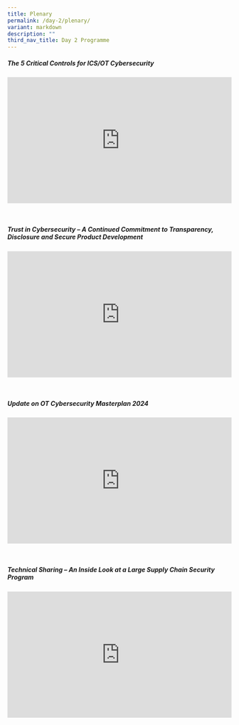 ```yaml
---
title: Plenary
permalink: /day-2/plenary/
variant: markdown
description: ""
third_nav_title: Day 2 Programme
---
```

##### The 5 Critical Controls for ICS/OT Cybersecurity
<p></p><div class="video-container">
<iframe width="853" height="315" src="https://www.youtube.com/embed/I2-m-QIOXVw?si=PEx90ZHOZCXG_diO" frameborder="0" allow="accelerometer; autoplay; encrypted-media; gyroscope; picture-in-picture" allowfullscreen=""></iframe></div><p></p><br>

##### Trust in Cybersecurity – A Continued Commitment to Transparency, Disclosure and Secure Product Development 

<p></p><div class="video-container">
<iframe width="853" height="315" src="https://www.youtube.com/embed/1nIIBI2TWEo?si=V2-i0fxYD4JQuiuM" frameborder="0" allow="accelerometer; autoplay; encrypted-media; gyroscope; picture-in-picture" allowfullscreen=""></iframe></div><p></p><br>

##### Update on OT Cybersecurity Masterplan 2024
<p></p><div class="video-container">
<iframe width="853" height="315" src="https://www.youtube.com/embed/EWmRD-S-vXY?si=lU1SVuIMFAf_B1iy" frameborder="0" allow="accelerometer; autoplay; encrypted-media; gyroscope; picture-in-picture" allowfullscreen=""></iframe></div><p></p><br>

##### Technical Sharing – An Inside Look at a Large Supply Chain Security Program
<p></p><div class="video-container">
<iframe width="853" height="315" src="https://www.youtube.com/embed/BbbbFWviCVw?si=Cgv70m3w8b40vFQt" frameborder="0" allow="accelerometer; autoplay; encrypted-media; gyroscope; picture-in-picture" allowfullscreen=""></iframe></div><p></p>



<style type="text/css"> 
	    .video-container {
      position: relative;
      padding-bottom: 56.25%; /* 16:9 */
      height: 0;
    }
    .video-container iframe {
      position: absolute;
      top: 0;
      left: 0;
      width: 100%;
      height: 100%;
    }
	</style>